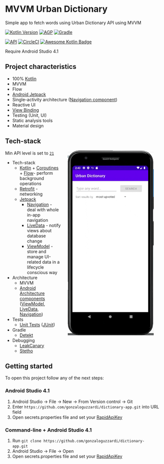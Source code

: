 # MVVM Urban Dictionary
Simple app to fetch words using Urban Dictionary API using MVVM

[![Kotlin Version](https://img.shields.io/badge/Kotlin-1.4.20-blue.svg)](https://kotlinlang.org)
[![AGP](https://img.shields.io/badge/AGP-4.1.2-blue?style=flat)](https://developer.android.com/studio/releases/gradle-plugin)
[![Gradle](https://img.shields.io/badge/Gradle-6.5.0-blue?style=flat)](https://gradle.org)

[![API](https://img.shields.io/badge/API-21%2B-brightgreen.svg?style=flat)](https://android-arsenal.com/api?level=21)
[![CircleCI](https://circleci.com/gh/gonzaloguzzardi/dictionary-app/tree/main.svg?style=shield)](https://circleci.com/gh/gonzaloguzzardi/dictionary-app/main/teesloane-patch-5)
[![Awesome Kotlin Badge](https://kotlin.link/awesome-kotlin.svg)](https://github.com/KotlinBy/awesome-kotlin)

Require Android Studio 4.1

## Project characteristics
* 100% [Kotlin](https://kotlinlang.org/)
* MVVM
* Flow
* [Android Jetpack](https://developer.android.com/jetpack)
* Single-activity architecture ([Navigation component](https://developer.android.com/guide/navigation/navigation-getting-started))
* Reactive UI
* [View Binding](https://developer.android.com/topic/libraries/view-binding)
* Testing (Unit, UI)
* Static analysis tools
* Material design

## Tech-stack

<img src="assets/demo-gif.gif" width="280" align="right" hspace="20">

Min API level is set to [`21`](https://android-arsenal.com/api?level=21)

* Tech-stack
    * [Kotlin](https://kotlinlang.org/) + [Coroutines](https://kotlinlang.org/docs/reference/coroutines-overview.html) + [Flow](https://kotlinlang.org/docs/reference/coroutines/flow.html)- perform background operations
    * [Retrofit](https://square.github.io/retrofit/) - networking
    * [Jetpack](https://developer.android.com/jetpack)
        * [Navigation](https://developer.android.com/topic/libraries/architecture/navigation/) - deal with whole in-app navigation
        * [LiveData](https://developer.android.com/topic/libraries/architecture/livedata) - notify views about database change
        * [ViewModel](https://developer.android.com/topic/libraries/architecture/viewmodel) - store and manage UI-related data in a lifecycle conscious way
* Architecture
    * MVVM
    * [Android Architecture components](https://developer.android.com/topic/libraries/architecture) ([ViewModel](https://developer.android.com/topic/libraries/architecture/viewmodel), [LiveData](https://developer.android.com/topic/libraries/architecture/livedata), [Navigation](https://developer.android.com/jetpack/androidx/releases/navigation))
* Tests
    * [Unit Tests](https://en.wikipedia.org/wiki/Unit_testing) ([JUnit](https://junit.org/junit4/))
* Gradle
    * [Detekt](https://github.com/arturbosch/detekt#with-gradle)
* Debugging
   * [LeakCanary](https://github.com/square/leakcanarye)
   * [Stetho](https://github.com/facebookarchive/stetho)

## Getting started
To open this project follow any of the next steps:
### Android Studio 4.1

1. Android Studio -> File -> New -> From Version control -> Git
2. Enter `https://github.com/gonzaloguzzardi/dictionary-app.git` into URL field
3. Open secrets.properties file and set your [RapidApiKey](https://rapidapi.com/community/api/urban-dictionary/)

### Command-line + Android Studio 4.1

1. Run `git clone https://github.com/gonzaloguzzardi/dictionary-app.git`
2. Android Studio -> File -> Open
3. Open secrets.properties file and set your [RapidApiKey](https://rapidapi.com/community/api/urban-dictionary/)
